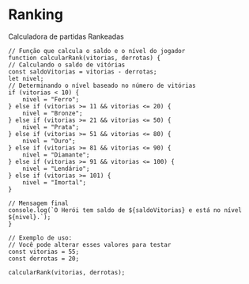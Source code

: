 # Ranking
Calculadora de partidas Rankeadas

    // Função que calcula o saldo e o nível do jogador  
    function calcularRank(vitorias, derrotas) {  
    // Calculando o saldo de vitórias  
    const saldoVitorias = vitorias - derrotas;  
    let nivel;  
    // Determinando o nível baseado no número de vitórias
    if (vitorias < 10) {
        nivel = "Ferro";
    } else if (vitorias >= 11 && vitorias <= 20) {
        nivel = "Bronze";
    } else if (vitorias >= 21 && vitorias <= 50) {
        nivel = "Prata";
    } else if (vitorias >= 51 && vitorias <= 80) {
        nivel = "Ouro";
    } else if (vitorias >= 81 && vitorias <= 90) {
        nivel = "Diamante";
    } else if (vitorias >= 91 && vitorias <= 100) {
        nivel = "Lendário";
    } else if (vitorias >= 101) {
        nivel = "Imortal";
    }

    // Mensagem final
    console.log(`O Herói tem saldo de ${saldoVitorias} e está no nível ${nivel}.`);  
    }  
    
    // Exemplo de uso:  
    // Você pode alterar esses valores para testar  
    const vitorias = 55;  
    const derrotas = 20;  
    
    calcularRank(vitorias, derrotas);

